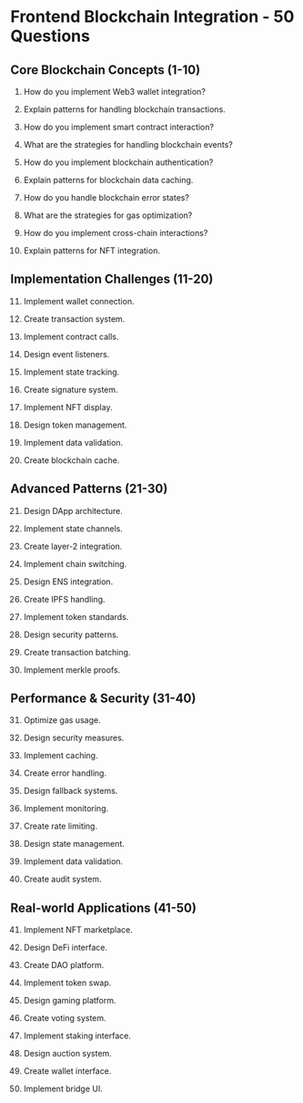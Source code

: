 # Frontend Blockchain Integration - 50 Questions

## Core Blockchain Concepts (1-10)

1. How do you implement Web3 wallet integration?

2. Explain patterns for handling blockchain transactions.

3. How do you implement smart contract interaction?

4. What are the strategies for handling blockchain events?

5. How do you implement blockchain authentication?

6. Explain patterns for blockchain data caching.

7. How do you handle blockchain error states?

8. What are the strategies for gas optimization?

9. How do you implement cross-chain interactions?

10. Explain patterns for NFT integration.

## Implementation Challenges (11-20)

11. Implement wallet connection.

12. Create transaction system.

13. Implement contract calls.

14. Design event listeners.

15. Implement state tracking.

16. Create signature system.

17. Implement NFT display.

18. Design token management.

19. Implement data validation.

20. Create blockchain cache.

## Advanced Patterns (21-30)

21. Design DApp architecture.

22. Implement state channels.

23. Create layer-2 integration.

24. Implement chain switching.

25. Design ENS integration.

26. Create IPFS handling.

27. Implement token standards.

28. Design security patterns.

29. Create transaction batching.

30. Implement merkle proofs.

## Performance & Security (31-40)

31. Optimize gas usage.

32. Design security measures.

33. Implement caching.

34. Create error handling.

35. Design fallback systems.

36. Implement monitoring.

37. Create rate limiting.

38. Design state management.

39. Implement data validation.

40. Create audit system.

## Real-world Applications (41-50)

41. Implement NFT marketplace.

42. Design DeFi interface.

43. Create DAO platform.

44. Implement token swap.

45. Design gaming platform.

46. Create voting system.

47. Implement staking interface.

48. Design auction system.

49. Create wallet interface.

50. Implement bridge UI.
